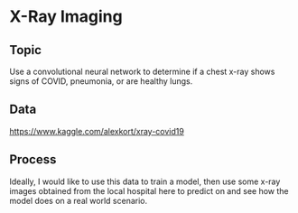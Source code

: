 # X-Ray Imaging 

## Topic
Use a convolutional neural network to determine if a chest x-ray shows signs of COVID, pneumonia, or are healthy lungs.

## Data
https://www.kaggle.com/alexkort/xray-covid19

## Process
Ideally, I would like to use this data to train a model, then use some x-ray images obtained from the local hospital here to predict on and see how the model does on a real world scenario.
